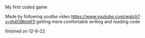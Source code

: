 My first coded game

Made by following youtbe video https://www.youtube.com/watch?v=th4OBktqK1I
getting more comfortable writing and reading code

finished on 12-6-22